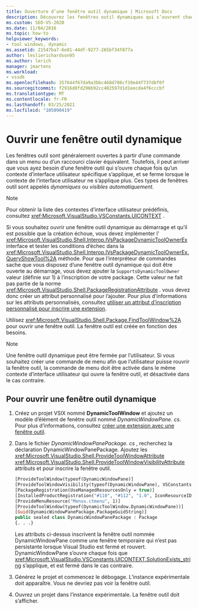 ```yaml
---
title: Ouverture d’une fenêtre outil dynamique | Microsoft Docs
description: Découvrez les fenêtres outil dynamiques qui s’ouvrent chaque fois qu’un contexte d’interface utilisateur spécifique s’applique et se ferme lorsque le contexte de l’interface utilisateur ne s’applique plus.
ms.custom: SEO-VS-2020
ms.date: 11/04/2016
ms.topic: how-to
helpviewer_keywords:
- tool windows, dynamic
ms.assetid: 21547ba7-6e81-44df-9277-265bf34f877a
author: leslierichardson95
ms.author: lerich
manager: jmartens
ms.workload:
- vssdk
ms.openlocfilehash: 357644f67da9a3bbc468d708cf39e44f737dbf0f
ms.sourcegitcommit: f2916d8fd296b92cc402597d1d1eecda4f6cccbf
ms.translationtype: MT
ms.contentlocale: fr-FR
ms.lasthandoff: 03/25/2021
ms.locfileid: "105090419"
---
```

# <a name="open-a-dynamic-tool-window"></a>Ouvrir une fenêtre outil dynamique
Les fenêtres outil sont généralement ouvertes à partir d’une commande dans un menu ou d’un raccourci clavier équivalent. Toutefois, il peut arriver que vous ayez besoin d’une fenêtre outil qui s’ouvre chaque fois qu’un contexte d’interface utilisateur spécifique s’applique, et se ferme lorsque le contexte de l’interface utilisateur ne s’applique plus. Ces types de fenêtres outil sont appelés *dynamiques* ou *visibles automatiquement*.

> [!NOTE]
> Pour obtenir la liste des contextes d’interface utilisateur prédéfinis, consultez <xref:Microsoft.VisualStudio.VSConstants.UICONTEXT> .

 Si vous souhaitez ouvrir une fenêtre outil dynamique au démarrage et qu’il est possible que la création échoue, vous devez implémenter l' <xref:Microsoft.VisualStudio.Shell.Interop.IVsPackageDynamicToolOwnerEx> interface et tester les conditions d’échec dans la <xref:Microsoft.VisualStudio.Shell.Interop.IVsPackageDynamicToolOwnerEx.QueryShowTool%2A> méthode. Pour que l’interpréteur de commandes sache que vous disposez d’une fenêtre outil dynamique qui doit être ouverte au démarrage, vous devez ajouter la `SupportsDynamicToolOwner` valeur (définie sur 1) à l’inscription de votre package. Cette valeur ne fait pas partie de la norme <xref:Microsoft.VisualStudio.Shell.PackageRegistrationAttribute> . vous devez donc créer un attribut personnalisé pour l’ajouter. Pour plus d’informations sur les attributs personnalisés, consultez [utiliser un attribut d’inscription personnalisé pour inscrire une extension](../extensibility/registering-and-unregistering-vspackages.md#using-a-custom-registration-attribute-to-register-an-extension).

 Utilisez <xref:Microsoft.VisualStudio.Shell.Package.FindToolWindow%2A> pour ouvrir une fenêtre outil. La fenêtre outil est créée en fonction des besoins.

> [!NOTE]
> Une fenêtre outil dynamique peut être fermée par l’utilisateur. Si vous souhaitez créer une commande de menu afin que l’utilisateur puisse rouvrir la fenêtre outil, la commande de menu doit être activée dans le même contexte d’interface utilisateur qui ouvre la fenêtre outil, et désactivée dans le cas contraire.

## <a name="to-open-a-dynamic-tool-window"></a>Pour ouvrir une fenêtre outil dynamique

1. Créez un projet VSIX nommé **DynamicToolWindow** et ajoutez un modèle d’élément de fenêtre outil nommé *DynamicWindowPane. cs*. Pour plus d’informations, consultez [créer une extension avec une fenêtre outil](../extensibility/creating-an-extension-with-a-tool-window.md).

2. Dans le fichier *DynamicWindowPanePackage. cs* , recherchez la déclaration DynamicWindowPanePackage. Ajoutez les <xref:Microsoft.VisualStudio.Shell.ProvideToolWindowAttribute> <xref:Microsoft.VisualStudio.Shell.ProvideToolWindowVisibilityAttribute> attributs et pour inscrire la fenêtre outil.

    ```vb
    [ProvideToolWindow(typeof(DynamicWindowPane)]
    [ProvideToolWindowVisibility(typeof(DynamicWindowPane), VSConstants.UICONTEXT.SolutionExists_string)]
    [PackageRegistration(UseManagedResourcesOnly = true)]
    [InstalledProductRegistration("#110", "#112", "1.0", IconResourceID = 400)] // Info on this package for Help/About
    [ProvideMenuResource("Menus.ctmenu", 1)]
    [ProvideToolWindow(typeof(DynamicToolWindow.DynamicWindowPane))]
    [Guid(DynamicWindowPanePackage.PackageGuidString)]
    public sealed class DynamicWindowPanePackage : Package
    {. . .}
    ```

     Les attributs ci-dessus inscrivent la fenêtre outil nommée DynamicWindowPane comme une fenêtre temporaire qui n’est pas persistante lorsque Visual Studio est fermé et rouvert. DynamicWindowPane s’ouvre chaque fois que <xref:Microsoft.VisualStudio.VSConstants.UICONTEXT.SolutionExists_string> s’applique, et est fermé dans le cas contraire.

3. Générez le projet et commencez le débogage. L’instance expérimentale doit apparaître. Vous ne devriez pas voir la fenêtre outil.

4. Ouvrez un projet dans l’instance expérimentale. La fenêtre outil doit s’afficher.
